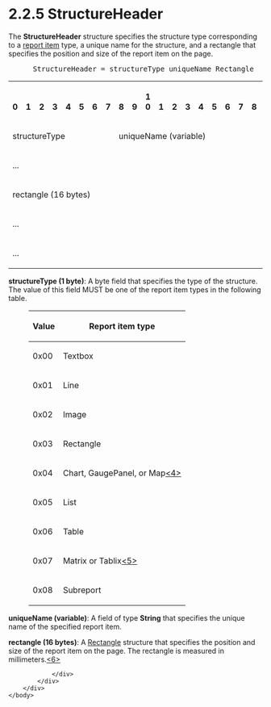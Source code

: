 <html dir="LTR" xmlns:mshelp="http://msdn.microsoft.com/mshelp" xmlns:ddue="http://ddue.schemas.microsoft.com/authoring/2003/5" xmlns:xlink="http://www.w3.org/1999/xlink" xmlns:tool="http://www.microsoft.com/tooltip">
    <head>
        <meta http-equiv="Content-Type" content="text/html; CHARSET=utf-8"></meta>
        <meta name="save" content="history"></meta>
        <title>2.2.5 StructureHeader</title>
        <xml>
            <mshelp:toctitle title="2.2.5 StructureHeader"></mshelp:toctitle>
            <mshelp:rltitle title="[MS-RGDI]: StructureHeader"></mshelp:rltitle>
            <mshelp:keyword index="A" term="087dc4be-8ff2-44f0-aa49-d7290d87287e"></mshelp:keyword>
            <mshelp:attr name="DCSext.ContentType" value="open specification"></mshelp:attr>
            <mshelp:attr name="AssetID" value="087dc4be-8ff2-44f0-aa49-d7290d87287e"></mshelp:attr>
            <mshelp:attr name="TopicType" value="kbRef"></mshelp:attr>
            <mshelp:attr name="DCSext.Title" value="[MS-RGDI]: StructureHeader" />
        </xml>
    </head>
    <body>
        <div id="header">
            <h1 class="heading">2.2.5 StructureHeader</h1>
        </div>
        <div id="mainSection">
            <div id="mainBody">
                <div id="allHistory" class="saveHistory"></div>
                <div id="sectionSection0" class="section" name="collapseableSection">
                    

<p>The <b>StructureHeader</b> structure specifies the structure
type corresponding to a <a href="557e6223-9107-4be3-9f7c-b83beb5d16fc.html#gt_c6f8e999-fca9-4e79-96e7-fb4c2c43d601">report
item</a> type, a unique name for the structure, and a rectangle that specifies
the position and size of the report item on the page.</p>

<dl>
<dd>
<div><pre> StructureHeader = structureType uniqueName Rectangle
</pre></div>
</dd></dl>

<table>
 <tr>
  <th><p><br>0</p></th>
  <th><p><br>1</p></th>
  <th><p><br>2</p></th>
  <th><p><br>3</p></th>
  <th><p><br>4</p></th>
  <th><p><br>5</p></th>
  <th><p><br>6</p></th>
  <th><p><br>7</p></th>
  <th><p><br>8</p></th>
  <th><p><br>9</p></th>
  <th><p>1<br>0</p></th>
  <th><p><br>1</p></th>
  <th><p><br>2</p></th>
  <th><p><br>3</p></th>
  <th><p><br>4</p></th>
  <th><p><br>5</p></th>
  <th><p><br>6</p></th>
  <th><p><br>7</p></th>
  <th><p><br>8</p></th>
  <th><p><br>9</p></th>
  <th><p>2<br>0</p></th>
  <th><p><br>1</p></th>
  <th><p><br>2</p></th>
  <th><p><br>3</p></th>
  <th><p><br>4</p></th>
  <th><p><br>5</p></th>
  <th><p><br>6</p></th>
  <th><p><br>7</p></th>
  <th><p><br>8</p></th>
  <th><p><br>9</p></th>
  <th><p>3<br>0</p></th>
  <th><p><br>1</p></th>
 </tr>
 <tr>
  <td colspan="8">
  <p>structureType</p>
  </td>
  <td colspan="24">
  <p>uniqueName
  (variable)</p>
  </td>
 </tr>
 <tr>
  <td colspan="32">
  <p>...</p>
  </td>
 </tr>
 <tr>
  <td colspan="32">
  <p>rectangle
  (16 bytes)</p>
  </td>
 </tr>
 <tr>
  <td colspan="32">
  <p>...</p>
  </td>
 </tr>
 <tr>
  <td colspan="32">
  <p>...</p>
  </td>
 </tr>
</table>

<p><b>structureType (1 byte)</b>: A byte field that
specifies the type of the structure. The value of this field MUST be one of the
report item types in the following table.</p>

<dl>
<dd>
<table>
 <thead>
  <tr>
   <th>
   <p>Value</p>
   </th>
   <th>
   <p>Report item type</p>
   </th>
  </tr>
 </thead>
 <tr>
  <td>
  <p>0x00</p>
  </td>
  <td>
  <p>Textbox</p>
  </td>
 </tr>
 <tr>
  <td>
  <p>0x01</p>
  </td>
  <td>
  <p>Line</p>
  </td>
 </tr>
 <tr>
  <td>
  <p>0x02</p>
  </td>
  <td>
  <p>Image</p>
  </td>
 </tr>
 <tr>
  <td>
  <p>0x03</p>
  </td>
  <td>
  <p>Rectangle</p>
  </td>
 </tr>
 <tr>
  <td>
  <p>0x04</p>
  </td>
  <td>
  <p>Chart, GaugePanel, or Map<a id="Appendix_A_Target_4"></a><a href="5f16d945-e8a0-4cc3-9547-1c8f3e568219.html#Appendix_A_4" aria-label="Product behavior note 4">&lt;4&gt;</a></p>
  </td>
 </tr>
 <tr>
  <td>
  <p>0x05</p>
  </td>
  <td>
  <p>List</p>
  </td>
 </tr>
 <tr>
  <td>
  <p>0x06</p>
  </td>
  <td>
  <p>Table</p>
  </td>
 </tr>
 <tr>
  <td>
  <p>0x07</p>
  </td>
  <td>
  <p>Matrix or Tablix<a id="Appendix_A_Target_5"></a><a href="5f16d945-e8a0-4cc3-9547-1c8f3e568219.html#Appendix_A_5" aria-label="Product behavior note 5">&lt;5&gt;</a></p>
  </td>
 </tr>
 <tr>
  <td>
  <p>0x08</p>
  </td>
  <td>
  <p>Subreport</p>
  </td>
 </tr>
</table>
</dd></dl>

<p><b>uniqueName (variable)</b>: A field of type <b>String</b>
that specifies the unique name of the specified report item.</p>

<p><b>rectangle (16 bytes)</b>: A <a href="f5178e90-f654-4dd5-a3c8-474475c848be.html">Rectangle</a> structure that
specifies the position and size of the report item on the page. The rectangle
is measured in millimeters.<a id="Appendix_A_Target_6"></a><a href="5f16d945-e8a0-4cc3-9547-1c8f3e568219.html#Appendix_A_6" aria-label="Product behavior note 6">&lt;6&gt;</a></p>


                </div>
            </div>
        </div>
    </body>
</html>